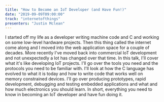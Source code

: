 ```yaml
---
title: "How to Become an IoT Developer (and Have Fun!)"
date: "2019-09-09T09:00:00"
track: "internetofthings"
presenters: "Justin Mclean"
---
```


I started off my life as a developer writing machine code and C and working on some low-level hardware projects. Then this thing called the internet come along and I moved into the web application space for a couple of decades. More recently I've moved back into commercial IoT development and not unexpectedly a lot has changed over that time. In this talk, I'll cover what it's like developing IoT projects. I'll go over the tools you need and the protocols you need to be familiar with. I'll look at how the C language has evolved to what it is today and how to write code that works well on memory constrained devices. I'll go over producing prototypes, rapid development, debugging and testing embedded applications and what and how much electronics you should learn. In short, everything you need to know in becoming an IoT developer and have fun doing it.